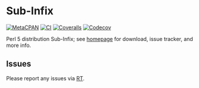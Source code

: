 # Sub-Infix

[![MetaCPAN](https://img.shields.io/cpan/v/Sub-Infix.svg)](https://metacpan.org/release/Sub-Infix)
[![CI](https://github.com/tobyink/p5-sub-infix/workflows/CI/badge.svg)](https://github.com/tobyink/p5-sub-infix/actions)
[![Coveralls](https://coveralls.io/repos/tobyink/p5-sub-infix/badge.svg?branch=master&amp;service=github)](https://coveralls.io/github/tobyink/p5-sub-infix)
[![Codecov](https://codecov.io/gh/tobyink/p5-sub-infix/branch/master/graph/badge.svg)](https://codecov.io/gh/tobyink/p5-sub-infix)

Perl 5 distribution Sub-Infix; see [homepage](https://metacpan.org/release/Sub-Infix)
for download, issue tracker, and more info.

## Issues

Please report any issues via [RT](https://rt.cpan.org/Dist/Display.html?Queue=Sub-Infix).
